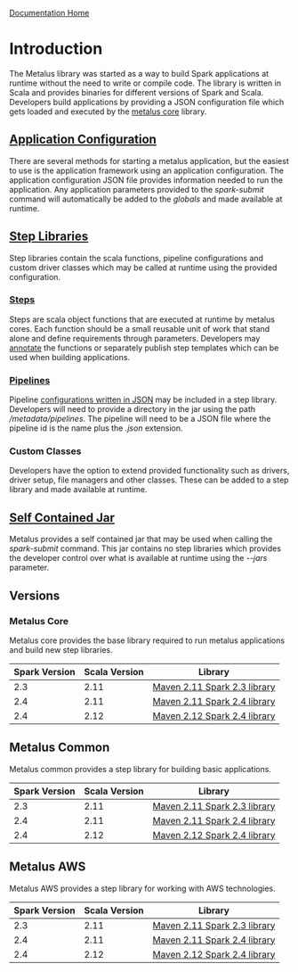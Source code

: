 [Documentation Home](readme.md)

# Introduction
The Metalus library was started as a way to build Spark applications at runtime without the need to write or compile
code. The library is written in Scala and provides binaries for different versions of Spark and Scala. Developers build
applications by providing a JSON configuration file which gets loaded and executed by the 
[metalus core](../metalus-core/readme.md) library. 

## [Application Configuration](applications.md)
There are several methods for starting a metalus application, but the easiest to use is the application framework using
an application configuration. The application configuration JSON file provides information needed to run the application. 
Any application parameters provided to the _spark-submit_ command will automatically be added to the _globals_ and made 
available at runtime.

## [Step Libraries](step-libraries.md)
Step libraries contain the scala functions, pipeline configurations and custom driver classes which may be called at 
runtime using the provided configuration. 

### [Steps](steps.md)
Steps are scala object functions that are executed at runtime by metalus cores. Each function should be a small reusable
unit of work that stand alone and define requirements through parameters. Developers may [annotate](step-annotations.md) 
the functions or separately publish step templates which can be used when building applications. 

### [Pipelines](pipelines.md)
Pipeline [configurations written in JSON](json-pipelines.md) may be included in a step library. Developers will need to
provide a directory in the jar using the path _/metadata/pipelines_. The pipeline will need to be a JSON file where the 
pipeline id is the name plus the _.json_ extension.

### Custom Classes
Developers have the option to extend provided functionality such as drivers, driver setup, file managers and other classes.
These can be added to a step library and made available at runtime.

## [Self Contained Jar](metalus-application.md)
Metalus provides a self contained jar that may be used when calling the _spark-submit_ command. This jar contains no step
libraries which provides the developer control over what is available at runtime using the _--jars_ parameter.

## Versions
### Metalus Core
Metalus core provides the base library required to run metalus applications and build new step libraries.

|Spark Version|Scala Version|Library|
|-------------|-------------|-------|
|2.3          |2.11         |[Maven 2.11 Spark 2.3 library](https://search.maven.org/search?q=a:metalus-core_2.11-spark_2.3)|
|2.4          |2.11         |[Maven 2.11 Spark 2.4 library](https://search.maven.org/search?q=a:metalus-core_2.11-spark_2.4)|
|2.4          |2.12         |[Maven 2.12 Spark 2.4 library](https://search.maven.org/search?q=a:metalus-core_2.12-spark_2.4)|

## Metalus Common
Metalus common provides a step library for building basic applications.

|Spark Version|Scala Version|Library|
|-------------|-------------|-------|
|2.3          |2.11         |[Maven 2.11 Spark 2.3 library](https://search.maven.org/search?q=a:metalus-common_2.11-spark_2.3)|
|2.4          |2.11         |[Maven 2.11 Spark 2.4 library](https://search.maven.org/search?q=a:metalus-common_2.11-spark_2.4)|
|2.4          |2.12         |[Maven 2.12 Spark 2.4 library](https://search.maven.org/search?q=a:metalus-common_2.12-spark_2.4)|

## Metalus AWS
Metalus AWS provides a step library for working with AWS technologies.

|Spark Version|Scala Version|Library|
|-------------|-------------|-------|
|2.3          |2.11         |[Maven 2.11 Spark 2.3 library](https://search.maven.org/search?q=a:metalus-aws_2.11-spark_2.3)|
|2.4          |2.11         |[Maven 2.11 Spark 2.4 library](https://search.maven.org/search?q=a:metalus-aws_2.11-spark_2.4)|
|2.4          |2.12         |[Maven 2.12 Spark 2.4 library](https://search.maven.org/search?q=a:metalus-aws_2.12-spark_2.4)|
